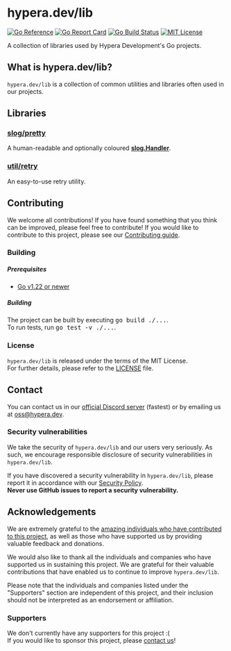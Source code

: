 # hypera.dev/lib

[![Go Reference](https://pkg.go.dev/badge/hypera.dev/lib.svg)](https://pkg.go.dev/hypera.dev/lib#section-documentation)
[![Go Report Card](https://goreportcard.com/badge/hypera.dev/lib)](https://goreportcard.com/report/hypera.dev/lib)
[![Go Build Status](https://github.com/HyperaDev/lib/actions/workflows/go.yml/badge.svg)](https://github.com/HyperaDev/lib/actions/workflows/go.yml)
[![MIT License](https://img.shields.io/badge/license-MIT-2155cc)](LICENSE)

A collection of libraries used by Hypera Development's Go projects.

## What is hypera.dev/lib?

`hypera.dev/lib` is a collection of common utilities and libraries often used in our projects.

## Libraries

### [slog/pretty](slog/pretty)

A human-readable and optionally coloured [**slog.Handler**](https://pkg.go.dev/log/slog#Handler).

### [util/retry](util/retry)

An easy-to-use retry utility.

## Contributing

We welcome all contributions! If you have found something that you think can be improved, please feel free
to contribute! If you would like to contribute to this project, please see our [Contributing guide](CONTRIBUTING.md).

### Building

##### Prerequisites

 - [Go v1.22 or newer](https://go.dev/dl/)

##### Building

The project can be built by executing <kbd>go build ./...</kbd>.<br/>
To run tests, run <kbd>go test -v ./...</kbd>.

### License

`hypera.dev/lib` is released under the terms of the MIT License.<br/>
For further details, please refer to the [LICENSE](LICENSE) file.

## Contact

You can contact us in our [official Discord server](https://discord.hypera.dev/) (fastest) or by emailing us
at [oss@hypera.dev](mailto:oss@hypera.dev).

### Security vulnerabilities

We take the security of `hypera.dev/lib` and our users very seriously. As such, we encourage responsible
disclosure of security vulnerabilities in `hypera.dev/lib`.

If you have discovered a security vulnerability in `hypera.dev/lib`, please report it in accordance with
our [Security Policy](SECURITY.md#reporting-a-vulnerability).<br/>
**Never use GitHub issues to report a security vulnerability.**

## Acknowledgements

We are extremely grateful to the
[amazing individuals who have contributed to this project](https://github.com/HyperaDev/lib/graphs/contributors),
as well as those who have supported us by providing valuable feedback and donations.

We would also like to thank all the individuals and companies who have supported us in sustaining
this project. We are grateful for their valuable contributions that have enabled us to continue to
improve `hypera.dev/lib`.

Please note that the individuals and companies listed under the "Supporters" section are
independent of this project, and their inclusion should not be interpreted as an endorsement or
affiliation.

### Supporters

We don't currently have any supporters for this project :(  
If you would like to sponsor this project, please [contact us](#contact)!
